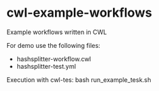 # cwl-example-workflows
Example workflows written in CWL

For demo use the following files:
- hashsplitter-workflow.cwl
- hashsplitter-test.yml

Execution with cwl-tes:
bash run_example_tesk.sh 
